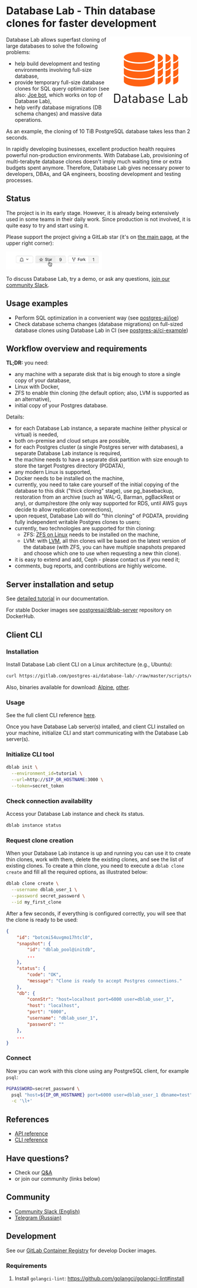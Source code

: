 # Database Lab - Thin database clones for faster development

<img src="./assets/db-lab.png" align="right" border="0" />
Database Lab allows superfast cloning of large databases to solve the following problems:

- help build development and testing environments involving full-size database,
- provide temporary full-size database clones for SQL query optimization (see also:
[Joe bot](https://gitlab.com/postgres-ai/joe), which works on top of Database Lab),
- help verify database migrations (DB schema changes) and massive data operations.

As an example, the cloning of 10 TiB PostgreSQL database takes less than 2 seconds.

In rapidly developing businesses, excellent production health requires powerful non-production environments.
With Database Lab, provisioning of multi-terabyte database clones doesn't imply much
waiting time or extra budgets spent anymore. Therefore, Database Lab gives necessary power to developers, DBAs,
and QA engineers, boosting development and testing processes.


## Status

The project is in its early stage. However, it is already being extensively used
in some teams in their daily work. Since production is not involved, it is
quite easy to try and start using it.

Please support the project giving a GitLab star (it's on [the main page](https://gitlab.com/postgres-ai/database-lab),
at the upper right corner):

![Add a star](./assets/star.gif)

To discuss Database Lab, try a demo, or ask any questions,
[join our community Slack](https://database-lab-team-slack-invite.herokuapp.com/).


## Usage examples
- Perform SQL optimization in a convenient way (see [postgres-ai/joe](https://gitlab.com/postgres-ai/joe))
- Check database schema changes (database migrations) on full-sized database clones using Database Lab in CI (see [postgres-ai/ci-example](https://gitlab.com/postgres-ai/ci-example))


## Workflow overview and requirements

**TL;DR:** you need:
- any machine with a separate disk that is big enough to store a single copy of your database,
- Linux with Docker,
- ZFS to enable thin cloning (the default option; also, LVM is supported as an alternative),
- initial copy of your Postgres database.

Details:
- for each Database Lab instance, a separate machine (either physical or virtual) is needed,
- both on-premise and cloud setups are possible,
- for each Postgres cluster (a single Postgres server with databases), a separate Database Lab instance is required,
- the machine needs to have a separate disk partition with size enough to store the target Postgres directory (PGDATA),
- any modern Linux is supported,
- Docker needs to be installed on the machine,
- currently, you need to take care yourself of the initial copying of the database to this disk ("thick cloning" stage),
use pg_basebackup, restoration from an archive (such as WAL-G, Barman, pgBackRest or any), or dump/restore (the only way
supported for RDS, until AWS guys decide to allow replication connections),
- upon request, Database Lab will do "thin cloning" of PGDATA, providing fully independent writable
Postgres clones to users;
- currently, two technologies are supported for thin cloning:
    - ZFS: [ZFS on Linux](https://zfsonlinux.org/) needs to be installed on the machine,
    - LVM: with [LVM](https://en.wikipedia.org/wiki/Logical_Volume_Manager_(Linux)), all thin clones will be based on the latest version of the database (with ZFS, you can have multiple snapshots prepared and choose which one to use when requesting a new thin clone).
- it is easy to extend and add, Ceph - please contact us if you need it;
- comments, bug reports, and contributions are highly welcome.


## Server installation and setup
See [detailed tutorial](https://postgres.ai/docs/database-lab/1_tutorial)
in our documentation.

For stable Docker images see [postgresai/dblab-server](https://hub.docker.com/repository/docker/postgresai/dblab-server) repository on DockerHub.


## Client CLI
### Installation
Install Database Lab client CLI on a Linux architecture (e.g., Ubuntu):
```bash
curl https://gitlab.com/postgres-ai/database-lab/-/raw/master/scripts/cli_install.sh | bash
```

Also, binaries available for download: [Alpine](https://gitlab.com/postgres-ai/database-lab/-/jobs/artifacts/master/browse?job=build-binary-alpine), [other](https://gitlab.com/postgres-ai/database-lab/-/jobs/artifacts/master/browse?job=build-binary-generic).


### Usage
See the full client CLI reference [here](https://postgres.ai/docs/database-lab/6_cli_reference).

Once you have Database Lab server(s) intalled, and client CLI installed on your machine,
initialize CLI and start communicating with the Database Lab server(s).

### Initialize CLI tool
```bash
dblab init \
  --environment_id=tutorial \
  --url=http://$IP_OR_HOSTNAME:3000 \
  --token=secret_token
```

### Check connection availability
Access your Database Lab instance and check its status.
```bash
dblab instance status
```

### Request clone creation
When your Database Lab instance is up and running you can use it to create thin
clones, work with them, delete the existing clones, and see the list of
existing clones. To create a thin clone, you need to execute a `dblab clone create`
and fill all the required options, as illustrated below:

```bash
dblab clone create \
  --username dblab_user_1 \
  --password secret_password \
  --id my_first_clone
```

After a few seconds, if everything is configured correctly, you will see
that the clone is ready to be used:
```json
{
    "id": "botcmi54uvgmo17htcl0",
    "snapshot": {
        "id": "dblab_pool@initdb",
        ...
    },
    "status": {
        "code": "OK",
        "message": "Clone is ready to accept Postgres connections."
    },
    "db": {
        "connStr": "host=localhost port=6000 user=dblab_user_1",
        "host": "localhost",
        "port": "6000",
        "username": "dblab_user_1",
        "password": ""
    },
    ...
}
```


### Connect
Now you can work with this clone using any PostgreSQL client, for example `psql`:
```bash
PGPASSWORD=secret_password \
  psql "host=${IP_OR_HOSTNAME} port=6000 user=dblab_user_1 dbname=test" \
  -c '\l+'
```


## References
- [API reference](https://postgres.ai/swagger-ui/dblab/)
- [CLI reference](https://postgres.ai/docs/database-lab/6_cli_reference)


## Have questions?
- Check our [Q&A](https://postgres.ai/docs/get-started#qa)
- or join our community (links below)


## Community
- [Community Slack (English)](https://database-lab-team-slack-invite.herokuapp.com/)
- [Telegram (Russian)](https://t.me/databaselabru)


## Development
See our [GitLab Container Registry](https://gitlab.com/postgres-ai/database-lab/container_registry) for develop Docker images.

### Requirements
1. Install `golangci-lint`: https://github.com/golangci/golangci-lint#install
<!-- TODO: SDK docs -->
<!-- TODO: Contribution guideline -->
